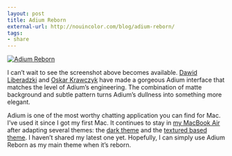 ```yaml
---
layout: post
title: Adium Reborn
external-url: http://nouincolor.com/blog/adium-reborn/
tags:
- share
---
```

[ ![Adium Reborn][img1] ](http://images.sayzlim.net/2013/05/adium_reborn.jpg "Adium Reborn")

[img1]: http://images.sayzlim.net/2013/05/adium_reborn.jpg "Adium Reborn"

I can’t wait to see the screenshot above becomes available. [Dawid Liberadzki][0911-001] and [Oskar Krawczyk][0911-002] have made a gorgeous Adium interface that matches the level of Adium’s engineering. The combination of matte background and subtle pattern turns Adium’s dullness into something more elegant.

Adium is one of the most worthy chatting application you can find for Mac. I’ve used it since I got my first Mac. It continues to stay in [my MacBook Air](http://sayzlim.net/new-macbook-air/) after adapting several themes: the [dark theme][0911-003] and the [textured based theme][0911-004]. I haven’t shared my latest one yet. Hopefully, I can simply use Adium Reborn as my main theme when it’s reborn.

[0911-001]: https://twitter.com/dliberadzki "Dawid Liberadzki (dliberadzki) on Twitter"
[0911-002]: https://twitter.com/oskar "Oskar Krawczyk (oskar) on Twitter"
[0911-003]: http://sayzlim.net/adium-theme-minima "Adium Theme Minima | Sayz Lim"
[0911-004]: http://sayzlim.net/best-adium-textured-based-theme "Best Adium Textured Based Theme | Sayz Lim"
